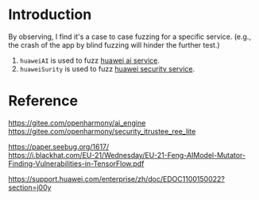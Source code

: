 # Introduction
By observing, I find it's a case to case fuzzing for a specific service.
(e.g., the crash of the app by blind fuzzing will hinder the further test.)

1. `huaweiAI` is used to fuzz [huawei ai service](https://developer.huawei.com/consumer/cn/doc/overview/HUAWEI_HiAI).
2. `huaweiSurity` is used to fuzz [huawei security service](https://developer.huawei.com/consumer/cn/doc/development/Security-Guides/introduction-0000001051069988).

# Reference
https://gitee.com/openharmony/ai_engine  
https://gitee.com/openharmony/security_itrustee_ree_lite

https://paper.seebug.org/1617/  
https://i.blackhat.com/EU-21/Wednesday/EU-21-Feng-AIModel-Mutator-Finding-Vulnerabilities-in-TensorFlow.pdf

https://support.huawei.com/enterprise/zh/doc/EDOC1100150022?section=j00y
